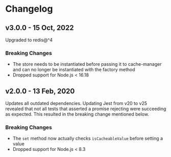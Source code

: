 # Changelog

## v3.0.0 - 15 Oct, 2022

Upgraded to redis@^4

### Breaking Changes

- The store needs to be instantiated before passing it to cache-manager and can no longer be instantiated with the factory method
- Dropped support for Node.js < 16.18

## v2.0.0 - 13 Feb, 2020

Updates all outdated dependencies. Updating Jest from v20 to v25 revealed that not all tests that asserted a promise rejecting were succeeding as expected. This resulted in the breaking change mentioned below.

### Breaking Changes

- The `set` method now actually checks `isCacheableValue` before setting a value
- Dropped support for Node.js < 8.3
